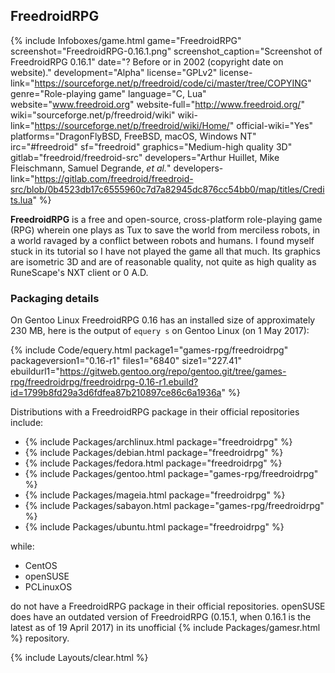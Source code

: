 ## FreedroidRPG
{% include Infoboxes/game.html game="FreedroidRPG" screenshot="FreedroidRPG-0.16.1.png" screenshot_caption="Screenshot of FreedroidRPG 0.16.1" date="? Before or in 2002 (copyright date on website)." development="Alpha" license="GPLv2" license-link="https://sourceforge.net/p/freedroid/code/ci/master/tree/COPYING" genre="Role-playing game" language="C, Lua" website="www.freedroid.org" website-full="http://www.freedroid.org/" wiki="sourceforge.net/p/freedroid/wiki" wiki-link="https://sourceforge.net/p/freedroid/wiki/Home/" official-wiki="Yes" platforms="DragonFlyBSD, FreeBSD, macOS, Windows NT" irc="#freedroid" sf="freedroid" graphics="Medium-high quality 3D" gitlab="freedroid/freedroid-src" developers="Arthur Huillet, Mike Fleischmann, Samuel Degrande, <i>et al.</i>" developers-link="https://gitlab.com/freedroid/freedroid-src/blob/0b4523db17c6555960c7d7a82945dc876cc54bb0/map/titles/Credits.lua" %}

**FreedroidRPG** is a free and open-source, cross-platform role-playing game (RPG) wherein one plays as Tux to save the world from merciless robots, in a world ravaged by a conflict between robots and humans. I found myself stuck in its tutorial so I have not played the game all that much. Its graphics are isometric 3D and are of reasonable quality, not quite as high quality as RuneScape's NXT client or 0 A.D.

### Packaging details
On Gentoo Linux FreedroidRPG 0.16 has an installed size of approximately 230 MB, here is the output of `equery s` on Gentoo Linux (on 1 May 2017):

{% include Code/equery.html package1="games-rpg/freedroidrpg" packageversion1="0.16-r1" files1="6840" size1="227.41" ebuildurl1="https://gitweb.gentoo.org/repo/gentoo.git/tree/games-rpg/freedroidrpg/freedroidrpg-0.16-r1.ebuild?id=1799b8fd29a3d6fdfea87b210897ce86c6a1936a" %}

Distributions with a FreedroidRPG package in their official repositories include:

* {% include Packages/archlinux.html package="freedroidrpg" %}
* {% include Packages/debian.html package="freedroidrpg" %}
* {% include Packages/fedora.html package="freedroidrpg" %}
* {% include Packages/gentoo.html package="games-rpg/freedroidrpg" %}
* {% include Packages/mageia.html package="freedroidrpg" %}
* {% include Packages/sabayon.html package="games-rpg/freedroidrpg" %}
* {% include Packages/ubuntu.html package="freedroidrpg" %}

while:

* CentOS
* openSUSE
* PCLinuxOS

do not have a FreedroidRPG package in their official repositories. openSUSE does have an outdated version of FreedroidRPG (0.15.1, when 0.16.1 is the latest as of 19 April 2017) in its unofficial {% include Packages/gamesr.html %} repository.

{% include Layouts/clear.html %}
